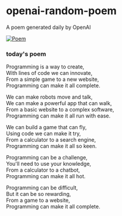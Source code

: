 
# openai-random-poem
 A poem generated daily by OpenAI

[![Poem](https://github.com/fbiego/openai-random-poem/actions/workflows/main.yml/badge.svg)](https://github.com/fbiego/openai-random-poem/actions/workflows/main.yml)

### today's poem  
  
Programming is a way to create,  
With lines of code we can innovate,  
From a simple game to a new website,  
Programming can make it all complete.  
  
We can make robots move and talk,  
We can make a powerful app that can walk,  
From a basic website to a complex software,  
Programming can make it all run with ease.  
  
We can build a game that can fly,  
Using code we can make it try,  
From a calculator to a search engine,  
Programming can make it all so keen.  
  
Programming can be a challenge,  
You'll need to use your knowledge,  
From a calculator to a chatbot,  
Programming can make it all hot.  
  
Programming can be difficult,  
But it can be so rewarding,  
From a game to a website,  
Programming can make it all complete.